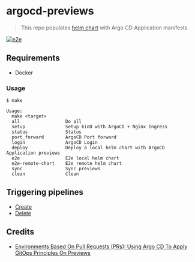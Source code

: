 # argocd-previews

> This repo populates [helm chart](charts/previews) with Argo CD Application manifests.

[![e2e](https://github.com/atrakic/argocd-previews/workflows/e2e/badge.svg)](https://github.com/atrakic/argocd-previews/actions)

## Requirements
- Docker

### Usage

```shell
$ make

Usage:
  make <target>
  all                 Do all
  setup               Setup kinD with ArgoCD + Nginx Ingress
  status              Status
  port_forward        ArgoCD Port forward
  login               ArgoCD Login
  deploy              Deploy a local helm chart with ArgoCD Application previews
  e2e                 E2e local helm chart
  e2e-remote-chart    E2e remote helm chart
  sync                Sync previews
  clean               Clean
```

## Triggering pipelines
- [Create](https://github.com/atrakic/argocd-previews/blob/master/.github/workflows/create.yml)
- [Delete](https://github.com/atrakic/argocd-previews/blob/master/.github/workflows/delete.yml)

## Credits
* [Environments Based On Pull Requests (PRs): Using Argo CD To Apply GitOps Principles On Previews](https://youtu.be/cpAaI8p4R60)
